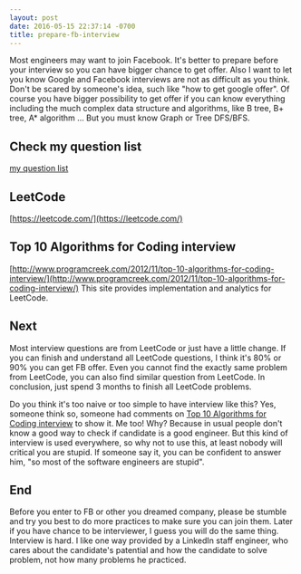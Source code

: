 ```yaml
---
layout: post
date: 2016-05-15 22:37:14 -0700
title: prepare-fb-interview
---
```

Most engineers may want to join Facebook. It's better to prepare before your interview so you can have bigger chance to get offer. Also I want to let you know Google and Facebook interviews are not as difficult as you think. Don't be scared by someone's idea, such like "how to get google offer". Of course you have bigger possibility to get offer if you can know everything including the much complex data structure and algorithms, like B tree, B+ tree, A* algorithm ... But you must know Graph or Tree DFS/BFS.

## Check my question list
[my question list](http://flyingsky.github.io/2016/03/16/questions/)

## LeetCode
[https://leetcode.com/](https://leetcode.com/)

## Top 10 Algorithms for Coding interview
[http://www.programcreek.com/2012/11/top-10-algorithms-for-coding-interview/](http://www.programcreek.com/2012/11/top-10-algorithms-for-coding-interview/) This site provides implementation and analytics for LeetCode.

## Next
Most interview questions are from LeetCode or just have a little change. If you can finish and understand all LeetCode questions, I think it's 80% or 90% you can get FB offer. Even you cannot find the exactly same problem from LeetCode, you can also find similar question from LeetCode. In conclusion, just spend 3 months to finish all LeetCode problems.

Do you think it's too naive or too simple to have interview like this? Yes, someone think so, someone had comments on [Top 10 Algorithms for Coding interview](http://www.programcreek.com/2012/11/top-10-algorithms-for-coding-interview/) to show it. Me too! Why? Because in usual people don't know a good way to check if candidate is a good engineer. But this kind of interview is used everywhere, so why not to use this, at least nobody will critical you are stupid. If someone say it, you can be confident to answer him, "so most of the software engineers are stupid".

## End
Before you enter to FB or other you dreamed company, please be stumble and try you best to do more practices to make sure you can join them. Later if you have chance to be interviewer, I guess you will do the same thing. Interview is hard. I like one way provided by a LinkedIn staff engineer, who cares about the candidate's patential and how the candidate to solve problem, not how many problems he practiced.
